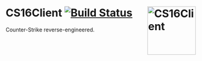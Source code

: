 # CS16Client [![Build Status](https://github.com/MWiyPower/cs16-client-wp/actions/workflows/main.yml/badge.svg)](https://github.com/MWiyPower/cs16-client-wp/actions) <img align="right" width="128" height="128" src="https://github.com/Velaron/cs16-client/raw/main/android/app/src/main/ic_launcher-playstore.png" alt="CS16Client" />
Counter-Strike reverse-engineered.

